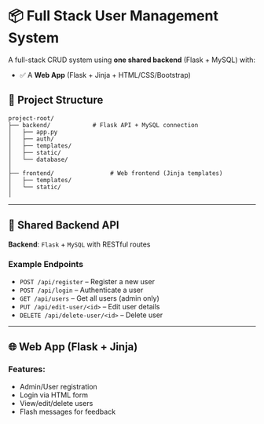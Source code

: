 # 📦 Full Stack User Management System

A full-stack CRUD system using **one shared backend** (Flask + MySQL) with:

- ✅ A **Web App** (Flask + Jinja + HTML/CSS/Bootstrap)
  
## 📁 Project Structure

```
project-root/
├── backend/            # Flask API + MySQL connection
│   ├── app.py
│   ├── auth/
│   ├── templates/
│   ├── static/
│   └── database/
│
├── frontend/                # Web frontend (Jinja templates)
│   ├── templates/
│   └── static/
│

```

---
## 🔌 Shared Backend API

**Backend**: `Flask` + `MySQL` with RESTful routes

### Example Endpoints

- `POST /api/register` – Register a new user
- `POST /api/login` – Authenticate a user
- `GET /api/users` – Get all users (admin only)
- `PUT /api/edit-user/<id>` – Edit user details
- `DELETE /api/delete-user/<id>` – Delete user

---
## 🌐 Web App (Flask + Jinja)

### Features:

- Admin/User registration
- Login via HTML form
- View/edit/delete users
- Flash messages for feedback
